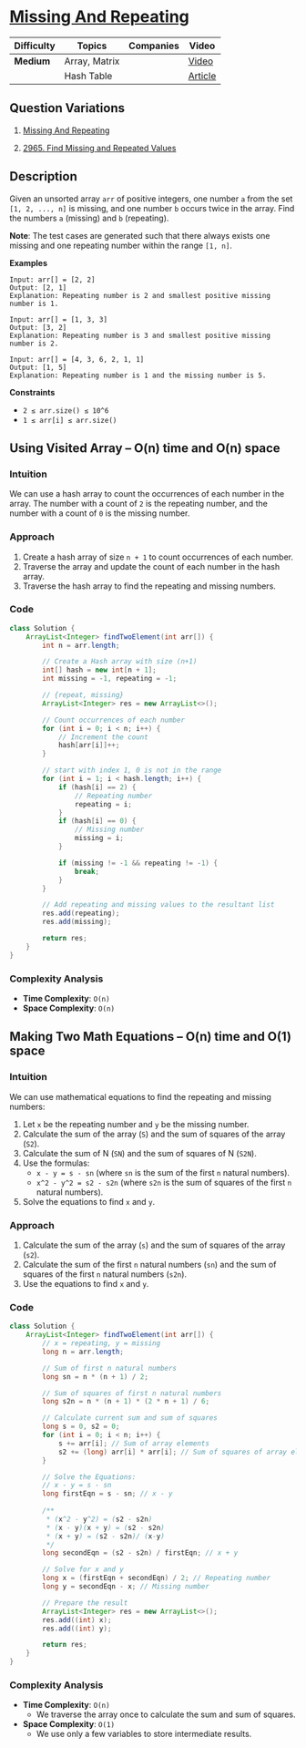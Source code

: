# [Missing And Repeating](https://www.geeksforgeeks.org/problems/find-missing-and-repeating2512/1?itm_source=geeksforgeeks&itm_medium=article&itm_campaign=practice_card)

| Difficulty | Topics           | Companies | Video                                                      |
| ---------- | ---------------- | --------- | -----------------------------------------------------------|
| **Medium** | Array, Matrix    |           | [Video](https://youtu.be/2D0D8HE6uak?si=SdkaQT9bIsMQTy-b)  |
|            | Hash Table       |           | [Article](https://www.geeksforgeeks.org/find-a-repeating-and-a-missing-number/) |                                                    

## Question Variations

1.  [Missing And Repeating](https://www.geeksforgeeks.org/problems/find-missing-and-repeating2512/1?itm_source=geeksforgeeks&itm_medium=article&itm_campaign=practice_card)

2. [2965. Find Missing and Repeated Values](https://leetcode.com/problems/find-missing-and-repeated-values/description/)

## Description

Given an unsorted array `arr` of positive integers, one number `a` from the set `[1, 2, ..., n]` is missing, and one number `b` occurs twice in the array. Find the numbers `a` (missing) and `b` (repeating).

**Note**: The test cases are generated such that there always exists one missing and one repeating number within the range `[1, n]`.

**Examples**
```
Input: arr[] = [2, 2]
Output: [2, 1]
Explanation: Repeating number is 2 and smallest positive missing number is 1.

Input: arr[] = [1, 3, 3] 
Output: [3, 2]
Explanation: Repeating number is 3 and smallest positive missing number is 2.

Input: arr[] = [4, 3, 6, 2, 1, 1]
Output: [1, 5]
Explanation: Repeating number is 1 and the missing number is 5.
```

**Constraints**
- `2 ≤ arr.size() ≤ 10^6`
- `1 ≤ arr[i] ≤ arr.size()`


## Using Visited Array – O(n) time and O(n) space

### Intuition
We can use a hash array to count the occurrences of each number in the array. The number with a count of `2` is the repeating number, and the number with a count of `0` is the missing number.

### Approach
1. Create a hash array of size `n + 1` to count occurrences of each number.
2. Traverse the array and update the count of each number in the hash array.
3. Traverse the hash array to find the repeating and missing numbers.

### Code
```java
class Solution {
    ArrayList<Integer> findTwoElement(int arr[]) {
        int n = arr.length;

        // Create a Hash array with size (n+1)
        int[] hash = new int[n + 1]; 
        int missing = -1, repeating = -1;

        // {repeat, missing}
        ArrayList<Integer> res = new ArrayList<>(); 

        // Count occurrences of each number
        for (int i = 0; i < n; i++) {
            // Increment the count
            hash[arr[i]]++; 
        }

        // start with index 1, 0 is not in the range
        for (int i = 1; i < hash.length; i++) {
            if (hash[i] == 2) {
                // Repeating number
                repeating = i; 
            }
            if (hash[i] == 0) {
                // Missing number
                missing = i;
            }

            if (missing != -1 && repeating != -1) {
                break;
            }
        }

        // Add repeating and missing values to the resultant list
        res.add(repeating);
        res.add(missing);

        return res;
    }
}
```

### Complexity Analysis
- **Time Complexity**: `O(n)`  
- **Space Complexity**: `O(n)`  


## Making Two Math Equations – O(n) time and O(1) space

### Intuition
We can use mathematical equations to find the repeating and missing numbers:
1. Let `x` be the repeating number and `y` be the missing number.
2. Calculate the sum of the array (`S`) and the sum of squares of the array (`S2`).
3. Calculate the sum of N (`SN`) and the sum of squares of N (`S2N`).
4. Use the formulas:
   - `x - y = s - sn` (where `sn` is the sum of the first `n` natural numbers).
   - `x^2 - y^2 = s2 - s2n` (where `s2n` is the sum of squares of the first `n` natural numbers).
5. Solve the equations to find `x` and `y`.

### Approach
1. Calculate the sum of the array (`s`) and the sum of squares of the array (`s2`).
2. Calculate the sum of the first `n` natural numbers (`sn`) and the sum of squares of the first `n` natural numbers (`s2n`).
3. Use the equations to find `x` and `y`.

### Code
```java
class Solution {
    ArrayList<Integer> findTwoElement(int arr[]) {
        // x = repeating, y = missing
        long n = arr.length;

        // Sum of first n natural numbers
        long sn = n * (n + 1) / 2;

        // Sum of squares of first n natural numbers
        long s2n = n * (n + 1) * (2 * n + 1) / 6;

        // Calculate current sum and sum of squares
        long s = 0, s2 = 0;
        for (int i = 0; i < n; i++) {
            s += arr[i]; // Sum of array elements
            s2 += (long) arr[i] * arr[i]; // Sum of squares of array elements
        }

        // Solve the Equations:
        // x - y = s - sn
        long firstEqn = s - sn; // x - y
        
        /**
         * (x^2 - y^2) = (s2 - s2n)
         * (x - y)(x + y) = (s2 - s2n)
         * (x + y) = (s2 - s2n)/ (x-y)
         */
        long secondEqn = (s2 - s2n) / firstEqn; // x + y

        // Solve for x and y
        long x = (firstEqn + secondEqn) / 2; // Repeating number
        long y = secondEqn - x; // Missing number

        // Prepare the result
        ArrayList<Integer> res = new ArrayList<>();
        res.add((int) x);
        res.add((int) y);

        return res;
    }
}
```

### Complexity Analysis
- **Time Complexity**: `O(n)`  
  - We traverse the array once to calculate the sum and sum of squares.
- **Space Complexity**: `O(1)`  
  - We use only a few variables to store intermediate results.

